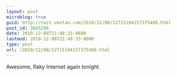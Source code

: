 ```yaml
---
layout: post
microblog: true
guid: http://twit.vmstan.com/2010/12/08/12715194157375488.html
post_id: 3045296
date: 2010-12-08T21:48:33-0600
lastmod: 2010-12-08T21:48:33-0600
type: post
url: /2010/12/08/12715194157375488.html
---
```

Awesome, flaky Internet again tonight.
